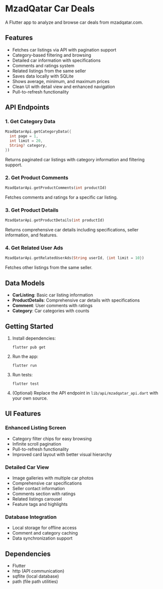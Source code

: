 # MzadQatar Car Deals

A Flutter app to analyze and browse car deals from mzadqatar.com.

## Features

- Fetches car listings via API with pagination support
- Category-based filtering and browsing
- Detailed car information with specifications
- Comments and ratings system
- Related listings from the same seller
- Saves data locally with SQLite
- Shows average, minimum, and maximum prices
- Clean UI with detail view and enhanced navigation
- Pull-to-refresh functionality

## API Endpoints

### 1. Get Category Data
```dart
MzadQatarApi.getCategoryData({
  int page = 1,
  int limit = 20,
  String? category,
})
```
Returns paginated car listings with category information and filtering support.

### 2. Get Product Comments
```dart
MzadQatarApi.getProductComments(int productId)
```
Fetches comments and ratings for a specific car listing.

### 3. Get Product Details
```dart
MzadQatarApi.getProductDetails(int productId)
```
Returns comprehensive car details including specifications, seller information, and features.

### 4. Get Related User Ads
```dart
MzadQatarApi.getRelatedUserAds(String userId, {int limit = 10})
```
Fetches other listings from the same seller.

## Data Models

- **CarListing**: Basic car listing information
- **ProductDetails**: Comprehensive car details with specifications
- **Comment**: User comments with ratings
- **Category**: Car categories with counts

## Getting Started

1. Install dependencies:

   ```
   flutter pub get
   ```

2. Run the app:

   ```
   flutter run
   ```

3. Run tests:

   ```
   flutter test
   ```

4. (Optional) Replace the API endpoint in `lib/api/mzadqatar_api.dart` with your own source.

## UI Features

### Enhanced Listing Screen
- Category filter chips for easy browsing
- Infinite scroll pagination
- Pull-to-refresh functionality
- Improved card layout with better visual hierarchy

### Detailed Car View
- Image galleries with multiple car photos
- Comprehensive car specifications
- Seller contact information
- Comments section with ratings
- Related listings carousel
- Feature tags and highlights

### Database Integration
- Local storage for offline access
- Comment and category caching
- Data synchronization support

## Dependencies

- Flutter
- http (API communication)
- sqflite (local database)
- path (file path utilities)
